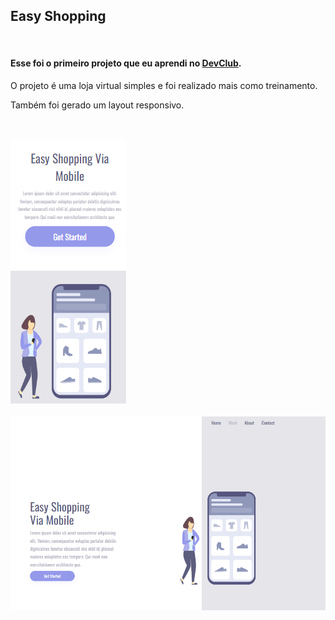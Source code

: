 <h2>Easy Shopping</h2>
<br>
<h4>Esse foi o primeiro projeto que eu aprendi no <a href="https://rodolfomori.com.br/devclub">DevClub<a/>.</h4>

<p>O projeto é uma loja virtual simples e foi realizado mais como treinamento. </p>
<p>Também foi gerado um layout responsivo.</p>
<br>
<br>
<img src="https://github.com/rachelbsa/easy-shop/blob/master/easy-mobie.png?raw=true" />
<br>
<br>
<img src="https://github.com/rachelbsa/easy-shop/blob/master/easy-pc.png?raw=true" />

